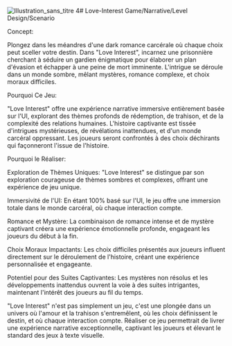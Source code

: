 ![Illustration_sans_titre 4](https://github.com/helia0/Love-Interest/assets/135524315/3b020c5a-dc0e-4ea4-b70c-296968bfa899)# Love-Interest
Game/Narrative/Level Design/Scenario



Concept:

Plongez dans les méandres d'une dark romance carcérale où chaque choix peut sceller votre destin. Dans "Love Interest", incarnez une prisonnière cherchant à séduire un gardien énigmatique pour élaborer un plan d'évasion et échapper à une peine de mort imminente. L'intrigue se déroule dans un monde sombre, mêlant mystères, romance complexe, et choix moraux difficiles.

Pourquoi Ce Jeu:

"Love Interest" offre une expérience narrative immersive entièrement basée sur l'UI, explorant des thèmes profonds de rédemption, de trahison, et de la complexité des relations humaines. L'histoire captivante est tissée d'intrigues mystérieuses, de révélations inattendues, et d'un monde carcéral oppressant. Les joueurs seront confrontés à des choix déchirants qui façonneront l'issue de l'histoire.

Pourquoi le Réaliser:

Exploration de Thèmes Uniques: "Love Interest" se distingue par son exploration courageuse de thèmes sombres et complexes, offrant une expérience de jeu unique.

Immersivité de l'UI: En étant 100% basé sur l'UI, le jeu offre une immersion totale dans le monde carcéral, où chaque interaction compte.

Romance et Mystère: La combinaison de romance intense et de mystère captivant créera une expérience émotionnelle profonde, engageant les joueurs du début à la fin.

Choix Moraux Impactants: Les choix difficiles présentés aux joueurs influent directement sur le déroulement de l'histoire, créant une expérience personnalisée et engageante.

Potentiel pour des Suites Captivantes: Les mystères non résolus et les développements inattendus ouvrent la voie à des suites intrigantes, maintenant l'intérêt des joueurs au fil du temps.

"Love Interest" n'est pas simplement un jeu, c'est une plongée dans un univers où l'amour et la trahison s'entremêlent, où les choix définissent le destin, et où chaque interaction compte. Réaliser ce jeu permettrait de livrer une expérience narrative exceptionnelle, captivant les joueurs et élevant le standard des jeux à texte visuelle.

